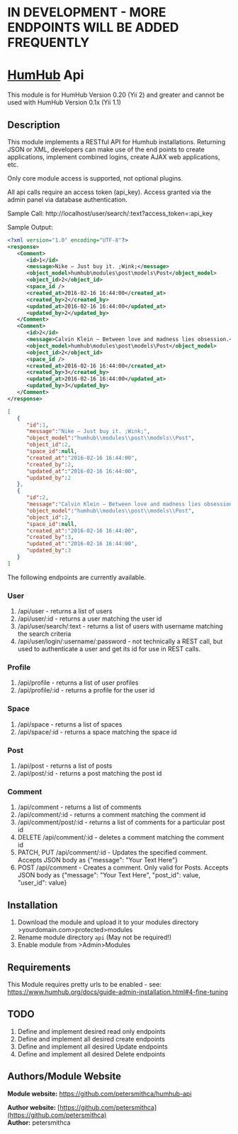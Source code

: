 # IN DEVELOPMENT - MORE ENDPOINTS WILL BE ADDED FREQUENTLY

# [HumHub](https://github.com/humhub/humhub) Api

This module is for HumHub Version 0.20 (Yii 2) and greater and cannot be used with HumHub Version 0.1x (Yii 1.1)

## Description

This module implements a RESTful API for Humhub installations.  Returning JSON or XML, developers can make use of
the end points to create applications, implement combined logins, create AJAX web applications, etc.

Only core module access is supported, not optional plugins.

All api calls require an access token (api_key).  Access granted via the admin panel via database authentication.

Sample Call: http://localhost/user/search/:text?access_token=:api_key

Sample Output:
```xml
<?xml version="1.0" encoding="UTF-8"?>
<response>
   <Comment>
      <id>1</id>
      <message>Nike – Just buy it. ;Wink;</message>
      <object_model>humhub\modules\post\models\Post</object_model>
      <object_id>2</object_id>
      <space_id />
      <created_at>2016-02-16 16:44:00</created_at>
      <created_by>2</created_by>
      <updated_at>2016-02-16 16:44:00</updated_at>
      <updated_by>2</updated_by>
   </Comment>
   <Comment>
      <id>2</id>
      <message>Calvin Klein – Between love and madness lies obsession.</message>
      <object_model>humhub\modules\post\models\Post</object_model>
      <object_id>2</object_id>
      <space_id />
      <created_at>2016-02-16 16:44:00</created_at>
      <created_by>3</created_by>
      <updated_at>2016-02-16 16:44:00</updated_at>
      <updated_by>3</updated_by>
   </Comment>
</response>

```
```json
[
   {
      "id":1,
      "message":"Nike – Just buy it. ;Wink;",
      "object_model":"humhub\\modules\\post\\models\\Post",
      "object_id":2,
      "space_id":null,
      "created_at":"2016-02-16 16:44:00",
      "created_by":2,
      "updated_at":"2016-02-16 16:44:00",
      "updated_by":2
   },
   {
      "id":2,
      "message":"Calvin Klein – Between love and madness lies obsession.",
      "object_model":"humhub\\modules\\post\\models\\Post",
      "object_id":2,
      "space_id":null,
      "created_at":"2016-02-16 16:44:00",
      "created_by":3,
      "updated_at":"2016-02-16 16:44:00",
      "updated_by":3
   }
]
```


The following endpoints are currently available.

### User

1. /api/user - returns a list of users
2. /api/user/:id - returns a user matching the user id 
3. /api/user/search/:text - returns a list of users with username matching the search criteria
4. /api/user/login/:username/:password - not technically a REST call, but used to authenticate a user and get its id for use in REST calls.

### Profile

1. /api/profile - returns a list of user profiles
2. /api/profile/:id - returns a profile for the user id 

### Space

1. /api/space - returns a list of spaces
2. /api/space/:id - returns a space matching the space id 

### Post

1. /api/post - returns a list of posts
2. /api/post/:id - returns a post matching the post id 

### Comment

1. /api/comment - returns a list of comments
2. /api/comment/:id - returns a comment matching the comment id 
3. /api/comment/post/:id - returns a list of comments for a particular post id
4. DELETE /api/comment/:id - deletes a comment matching the comment id
5. PATCH, PUT /api/comment/:id - Updates the specified comment.  Accepts JSON body as {"message": "Your Text Here"}
6. POST /api/comment - Creates a comment. Only valid for Posts. Accepts JSON body as {"message": "Your Text Here", "post_id": value, "user_id": value}

## Installation
1. Download the module and upload it to your modules directory >yourdomain.com>protected>modules
2. Rename module directory ```api``` (May not be required!)
3. Enable module from >Admin>Modules

## Requirements
This Module requires pretty urls to be enabled - see: https://www.humhub.org/docs/guide-admin-installation.html#4-fine-tuning

## TODO
1. Define and implement desired read only endpoints
2. Define and implement all desired create endpoints
3. Define and implement all desired Update endpoints
4. Define and implement all desired Delete endpoints


## Authors/Module Website

__Module website:__ <https://github.com/petersmithca/humhub-api>  

__Author website:__ [https://github.com/petersmithca](https://github.com/petersmithca)    
__Author:__ petersmithca    
